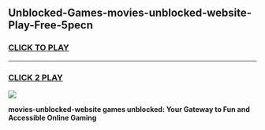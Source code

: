 
## Unblocked-Games-movies-unblocked-website-Play-Free-5pecn
<h3>
<a href="https://premium76.site?title=movies-unblocked-website&ref=19M">CLICK TO PLAY</a></h3>
<hr>

<h3>
<a href="https://premium76.site?title=movies-unblocked-website&ref=19M">CLICK 2 PLAY</a>
  
</h3>

<a href="https://premium76.site?title=movies-unblocked-website&ref=19M"><img src="https://clearcache.store/games.png"></a>


**movies-unblocked-website games unblocked: Your Gateway to Fun and Accessible Online Gaming**
